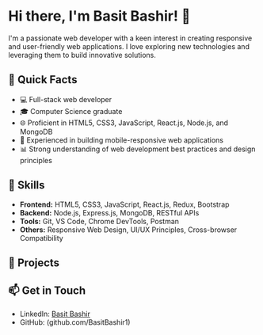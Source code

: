# Hi there, I'm Basit Bashir! 👋

I'm a passionate web developer with a keen interest in creating responsive and user-friendly web applications.
I love exploring new technologies and leveraging them to build innovative solutions. 

## 🚀 Quick Facts

- 💻 Full-stack web developer
- 🎓 Computer Science graduate
- 🌐 Proficient in HTML5, CSS3, JavaScript, React.js, Node.js, and MongoDB
- 📱 Experienced in building mobile-responsive web applications
- 📊 Strong understanding of web development best practices and design principles

## 🔧 Skills

- **Frontend:** HTML5, CSS3, JavaScript, React.js, Redux, Bootstrap
- **Backend:** Node.js, Express.js, MongoDB, RESTful APIs
- **Tools:** Git, VS Code, Chrome DevTools, Postman
- **Others:** Responsive Web Design, UI/UX Principles, Cross-browser Compatibility

## 📂 Projects



## 📫 Get in Touch

- LinkedIn: [Basit Bashir](https://www.linkedin.com/in/basit-bashir)
- GitHub: (github.com/BasitBashir1)
